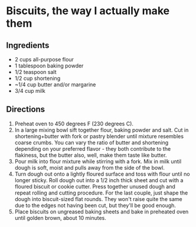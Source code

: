 # Biscuits, the way I actually make them

## Ingredients

* 2 cups all-purpose flour 
* 1 tablespoon baking powder
* 1/2 teaspoon salt
* 1/2 cup shortening
* ~1/4 cup butter and/or margarine
* 3/4 cup milk

## Directions

1. Preheat oven to 450 degrees F (230 degrees C).
2. In a large mixing bowl sift together flour, baking powder and salt. Cut in shortening+butter with fork or pastry blender until mixture resembles coarse crumbs. You can vary the ratio of butter and shortening depending on your preferred flavor - they both contribute to the flakiness, but the butter also, well, make them taste like butter.
3. Pour milk into flour mixture while stirring with a fork. Mix in milk until dough is soft, moist and pulls away from the side of the bowl.
4. Turn dough out onto a lightly floured surface and toss with flour until no longer sticky. Roll dough out into a 1/2 inch thick sheet and cut with a floured biscuit or cookie cutter. Press together unused dough and repeat rolling and cutting procedure. For the last couple, just shape the dough into biscuit-sized flat rounds. They won't raise quite the same due to the edges not having been cut, but they'll be good enough.
5. Place biscuits on ungreased baking sheets and bake in preheated oven until golden brown, about 10 minutes.
